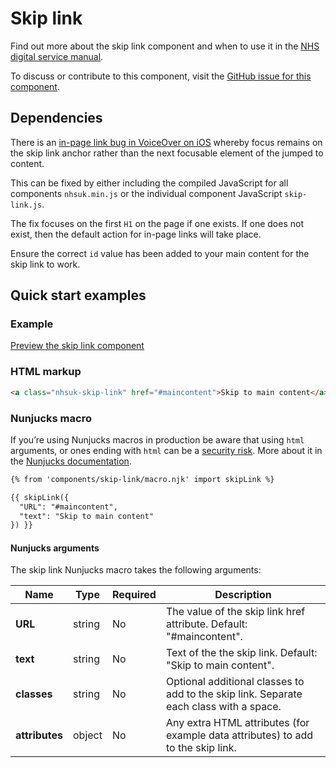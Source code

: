 # Skip link

Find out more about the skip link component and when to use it in the [NHS digital service manual](https://beta.nhs.uk/service-manual/patterns/).

To discuss or contribute to this component, visit the [GitHub issue for this component](https://github.com/nhsuk/nhsuk-frontend/issues/178).

## Dependencies

There is an [in-page link bug in VoiceOver on iOS](https://bugs.webkit.org/show_bug.cgi?id=179011) whereby focus remains on the skip link anchor rather than
the next focusable element of the jumped to content.

This can be fixed by either including the compiled JavaScript for all components `nhsuk.min.js` or the individual component JavaScript `skip-link.js`.

The fix focuses on the first `H1` on the page if one exists. If one does not exist, then the default action for in-page links will take place.

Ensure the correct `id` value has been added to your main content for the skip link to work.

## Quick start examples

### Example

[Preview the skip link component](https://nhsuk.github.io/nhsuk-frontend/components/skip-link.html)

### HTML markup

```html
<a class="nhsuk-skip-link" href="#maincontent">Skip to main content</a>
```

### Nunjucks macro

If you’re using Nunjucks macros in production be aware that using `html` arguments, or ones ending with `html` can be a [security risk](https://en.wikipedia.org/wiki/Cross-site_scripting). More about it in the [Nunjucks documentation](https://mozilla.github.io/nunjucks/api.html#user-defined-templates-warning).

```html
{% from 'components/skip-link/macro.njk' import skipLink %}

{{ skipLink({
  "URL": "#maincontent",
  "text": "Skip to main content"
}) }}
```

#### Nunjucks arguments

The skip link Nunjucks macro takes the following arguments:

| Name                | Type     | Required  | Description  |
| --------------------|----------|-----------|--------------|
| **URL**             | string   | No        | The value of the skip link href attribute. Default: "#maincontent". |
| **text**            | string   | No        | Text of the the skip link. Default: "Skip to main content". |
| **classes**         | string   | No        | Optional additional classes to add to the skip link. Separate each class with a space. |
| **attributes**      | object   | No        | Any extra HTML attributes (for example data attributes) to add to the skip link. |
